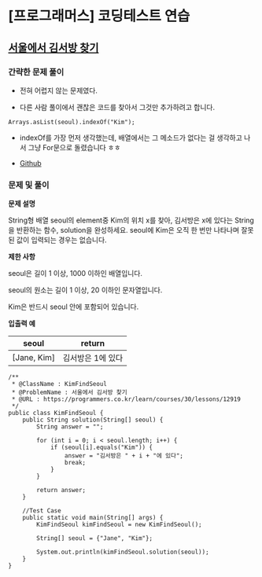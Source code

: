 # [프로그래머스] 코딩테스트 연습

## [서울에서 김서방 찾기](https://programmers.co.kr/learn/courses/30/lessons/12919)

### 간략한 문제 풀이

- 전혀 어렵지 않는 문제였다.

- 다른 사람 풀이에서 괜찮은 코드를 찾아서 그것만 추가하려고 합니다.

````
Arrays.asList(seoul).indexOf("Kim");
````

- indexOf를 가장 먼저 생각했는데, 배열에서는 그 메소드가 없다는 걸 생각하고 나서 그냥 For문으로 돌렸습니다 ㅎㅎ

- [Github](https://github.com/ksy90101/ProgrammosCodingTest/blob/master/src/Level01/KimFindSeoul.java)

### 문제 및 풀이

**문제 설명**

String형 배열 seoul의 element중 Kim의 위치 x를 찾아, 김서방은 x에 있다는 String을 반환하는 함수, solution을 완성하세요. seoul에 Kim은 오직 한 번만 나타나며 잘못된 값이 입력되는 경우는 없습니다.

**제한 사항**

seoul은 길이 1 이상, 1000 이하인 배열입니다.

seoul의 원소는 길이 1 이상, 20 이하인 문자열입니다.

Kim은 반드시 seoul 안에 포함되어 있습니다.

**입출력 예**

| seoul | return |
| :---: | :---: |
| [Jane, Kim] |	김서방은 1에 있다 |

````
/**
 * @ClassName : KimFindSeoul
 * @ProblemName : 서울에서 김서방 찾기
 * @URL : https://programmers.co.kr/learn/courses/30/lessons/12919
 */
public class KimFindSeoul {
    public String solution(String[] seoul) {
        String answer = "";

        for (int i = 0; i < seoul.length; i++) {
            if (seoul[i].equals("Kim")) {
                answer = "김서방은 " + i + "에 있다";
                break;
            }
        }

        return answer;
    }

    //Test Case
    public static void main(String[] args) {
        KimFindSeoul kimFindSeoul = new KimFindSeoul();

        String[] seoul = {"Jane", "Kim"};

        System.out.println(kimFindSeoul.solution(seoul));
    }
}
````